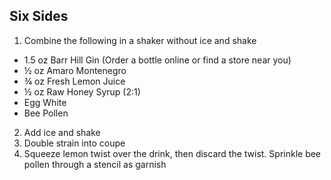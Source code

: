 ## Six Sides

1. Combine the following in a shaker without ice and shake
  - 1.5 oz Barr Hill Gin (Order a bottle online or find a store near you)
  - ½ oz Amaro Montenegro
  - ¾ oz Fresh Lemon Juice
  - ½ oz Raw Honey Syrup (2:1)
  - Egg White
  - Bee Pollen
2. Add ice and shake
3. Double strain into coupe
4. Squeeze lemon twist over the drink, then discard the twist. Sprinkle bee pollen through a stencil as garnish
